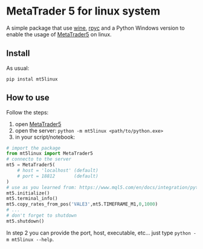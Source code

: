 # MetaTrader 5 for linux system

A simple package that use [wine](https://www.winehq.org), [rpyc](https://github.com/tomerfiliba-org/rpyc) and a Python Windows version to enable the usage of [MetaTrader5](https://pypi.org/project/MetaTrader5) on linux.

## Install

As usual:

```
pip instal mt5linux
```

## How to use

Follow the steps:

1. open [MetaTrader5](https://www.metatrader5.com)
2. open the server: `python -m mt5linux <path/to/python.exe>`
3. in your script/notebook:
```python
# import the package
from mt5linux import MetaTrader5
# connecto to the server
mt5 = MetaTrader5(
    # host = 'localhost' (default)
    # port = 18812       (default)
) 
# use as you learned from: https://www.mql5.com/en/docs/integration/python_metatrader5/
mt5.initialize()
mt5.terminal_info()
mt5.copy_rates_from_pos('VALE3',mt5.TIMEFRAME_M1,0,1000)
# ...
# don't forget to shutdown
mt5.shutdown()
```

In step 2 you can provide the port, host, executable, etc... just type `python -m mt5linux --help`.
